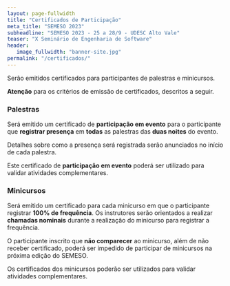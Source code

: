 ```yaml
---
layout: page-fullwidth
title: "Certificados de Participação"
meta_title: "SEMESO 2023"
subheadline: "SEMESO 2023 - 25 a 28/9 - UDESC Alto Vale"
teaser: "X Seminário de Engenharia de Software"
header:
   image_fullwidth: "banner-site.jpg"
permalink: "/certificados/"
---
```


Serão emitidos certificados para participantes de palestras e minicursos. 

**Atenção** para os critérios de emissão de certificados, descritos a seguir.


### Palestras

Será emitido um certificado de **participação em evento** para o participante que **registrar presença** em **todas** as palestras das **duas noites** do evento. 

Detalhes sobre como a presença será registrada serão anunciados no início de cada palestra.

Este certificado de **participação em evento** poderá ser utilizado para validar atividades complementares. 


### Minicursos

Será emitido um certificado para cada minicurso em que o participante registrar **100% de frequência**.  Os instrutores serão orientados a realizar **chamadas nominais** durante a realização do minicurso para registrar a frequência.

O participante inscrito que **não comparecer** ao minicurso, além de não receber certificado, poderá ser impedido de participar de minicursos na próxima edição do SEMESO.


Os certificados dos minicursos poderão ser utilizados para validar atividades complementares.


